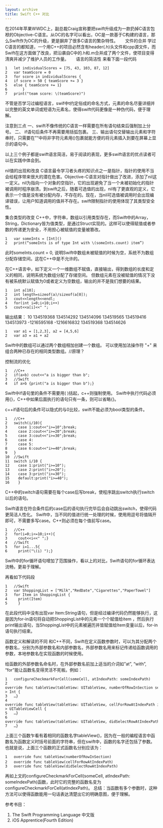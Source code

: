 ```yaml
---
layout: archive
title: Swift C++ 对比
---
```


在2014年苹果WWDC上，副总裁Craig宣称要把swift升级成为一款扔掉C语言包袱的Objective-C语言。从OC的名字可以看出，OC是一款基于C构建的语言，那么Swift作为OC的升级，更是摒弃了很多C语言的繁杂特性。
    
文件的合并
学过C语言的都知道，一个用C++的项目必然含有header(.h)头文件和cpp源文件，而Swift在这方面做了改良，把沿袭自C中的.h和.m合并成了两个文件，使项目变得清爽并减少了维护人员的工作量。
    
语言的简洁性
来看下面一段代码

	1	let individualScores = [75, 43, 103, 87, 12]   
	2	var teamScore = 0  
	3	for score in individualScores {  
	4	if score > 50 { teamScore += 3 }   
	5	else { teamScore += 1}  
	6	    }  
	7	print("team score: \(teamScore)")  




不管是否学习过编程语言，swif中t约定俗成的命名方式，元素的命名尽量详细并以完整的英文单词或短语为元素名，使得swift代码更像是一种伪代码，便于理解。


注意到三点
一、swift不像传统的C语言一样需要在所有语句结束后强制加上分号。
二、 if语句后条件不再需要用括弧包裹。
三、输出语句交替输出元素和字符串时，只需要在”“中将非字符元素用\()包裹就能方便的将元素插入到要在屏幕上显示的语句中。


以上三个例子都是swift语言简洁，易于阅读的表现，更多swift语言的优点读者可以在实践中体会到。


nil值的出现和改良
C语言最令学习者头疼的知识点之一是指针，指针的使用不当会给程序带来很大的潜在危害。Objective-C语言对指针做出了改进，添加了nil这一定义。nil为指向一个对象的空指针，它的出现避免了当一个未被初始化的指针被调用时程序崩溃。到swift之后，随着可选值的出现，nil有了更直观的定义，它表示一个值是没有被分配内存，不存在的。现在，当nil可选值被调用时会出现编译错误，让用户知道调用的值并不存在。swift限制指针的使用体现了其类型安全性。


集合类型的改变
C++中，字符串，数组以引用类型存在，而Swift中的Array，String，Dictionary皆为值类型，是通过Struct实现的。这样可以使得赋值或者参数的传递更为安全，不用担心被赋值的变量被篡改。

	1	var someInts = [Int]()  
	2	print(“someInts is of type Int with \(someInts.count) item”)  


此时someInts.count = 0, 说明Swift中数组未被赋值的时候为空，系统不为数组分配存储空间。这在C++中是不允许的。


在C++语言中，如下定义一个一维数组不赋值，直接输出，得到数组的长度和定义的相同，说明系统为数组分配了存储空间。
但数组元素在没被赋值的情况下没有被系统默认赋值为0或者定义为空数组，输出的并不是我们想要的结果。


	1	int a[10];  
	2	int length=sizeof(a)/sizeof(a[0]);  
	3	cout<<length<<endl;  
	4	for(int i=0;i<10;i++)  
	5	cout<<a[i]<<" ";  



输出结果：
10
134519368 134514292 134514096 134519565 134519416 134513973 -1216595168 -1216616832 134519368 134514626 


	1	var a1 = [1,2,3], a2 = [4,5,6]  
	2	var a3 = a1 + a2  
Swift中的数组可以通过两个数组相加创建一个数组。
可以使用加法操作符 "+" 来组合两种已存在的相同类型数组。//原理？


控制流的优化

	1	//C++  
	2	if(a>b) cout<<"a is bigger than b";  
	3	//Swift  
	4	if a>b {print("a is bigger than b");}  
Swift中if语句里的条件不需要用( )括起，c++则强制使用。
Swift中执行代码必须用{}，C++中如果后面执行的语句只有一条，则可以省略{}。


c++if语句后的条件可以隐式的与0比较，swift不能必须为bool类型的条件。


	1	//C++  
	2	switch(i/10){  
	3	  case 1:cout<<"i>=10";break;  
	4	  case 2:cout<<"i>=20";break;  
	5	  case 3:cout<<"i>=30";break;  
	6	  case 4:  
	7	  case 5:  
	8	  case 6:cout<<"i>=40";break;  
	9	}  
	10	//Swift  
	11	switch i/10 {  
	12	  case 1:print("i>=10");  
	13	  case 2:print("i>=20");  
	14	  case 3:print("i>=30");  
	15	  default:print("i>=40");  
	16	  }  


C++中的switch语句需要在每个case后写break，使程序跳出switch执行switch以后的语句。


Swift语言在符合条件后的case后的语句执行完毕后会自动跳出switch，使得代码更简洁人性化。
Swift中，当不同的值进行统一处理的时候，使⽤用逗号将值隔开即可，不需要多写case。C++则必须在每个值前写case。


	1	//C++  
	2	for(i=0;i<=10;i++){  
	3	  cout<<i<<" ";}  
	4	//Swift  
	5	for i=1...5{  
	6	  print("\(i) ");}  
Swift中的for循环语句增加了范围操作，看以上的对比，Swift语句的for循环表达流畅，更易于理解。


再看如下代码段

	1	//Swift  
	2	var ShoppingList = ["Milk","RedDate","Cigarettes","PaperTowel"]  
	3	for Item in ShoppingList {  
	4	  print(Item)  
	5	  }  
在此段代码中没有出现var Item:String语句，但是经过编译代码仍然能够执行，这是因为for-in语句将自动把ShoppingList中的元素一个个赋值给item ，然后执行print输出语句，当ShoppingList中的元素被遍历并皆赋值给Item变量以后，for-in语句执行结束。



函数定义和解读的不同
和C++不同，Swift在定义函数参数时，可以为其分配两个参数名，分别为外部参数名和内部参数名，外部参数名用来标记传递给函数调用的参数，本地参数名在实现函数的时候使用。

给函数的外部参数名命名时，在外部参数名前加上适当的介词如”at”, “with”, “for”能让函数名变得灵活不死板。例如：

	1	configureCheckmarkForCell(someCell, atIndexPath: someIndexPath)  
	2	override func tableView(tableView: UITableView, numberOfRowInSection section:Int) -> Int {  
	3	…}  
	4	override func tableView(tableView: UITableView, cellForRowAtIndexPath indexPath: NSIndexPath) -> UITableViewCell {  
	5	…}  
	6	override func tableView(tableView: UITableView, didSelectRowAtIndexPath ) {  
	7	…}  



上面三个函数乍看有着相同的函数名字tableView()，因为在一般的编程语言中函数名为函数定义时括号前面的字符串，但在swift中，函数的名字还包括了参数。也就是说，上面三个函数的正式函数名分别应该为：

	1	override func tableView(numberOfRowInSection)  
	2	override func tableView(cellForRowAtIndexPath）  
	3	override func tableView(didSelectRowAtIndexPath)  
再如上文的configureCheckmarkForCell(someCell, atIndexPath: someIndexPath)函数，此时它的完整的函数名变为configureCheckmarkForCell(atIndexPath)。
总结：当函数有多个参数时，这种方法可以使得函数能用一句话表达清楚出它的明确意图，便于理解。

参考书目：
1. The Swift Programming Language 中文版
2. iOS Apprentice(Fourth Edition) 


